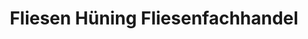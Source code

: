 ---
title: "Fliesen Hüning Fliesenfachhandel"
url: /essen/fliesen-huening-fliesenfachhandel/
shop: Allgemein
---